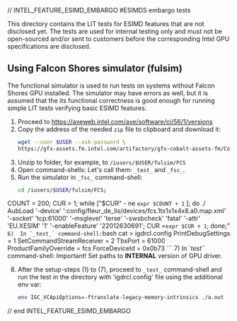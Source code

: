 // INTEL_FEATURE_ESIMD_EMBARGO
#ESIMDS embargo tests

This directory contains the LIT tests for ESIMD features that are not disclosed
yet. The tests are used for internal testing only and must not be open-sourced
and/or sent to customers before the corresponding Intel GPU specifications
are disclosed.

## Using Falcon Shores simulator (fulsim)

The functional simulator is used to run tests on systems without
Falcon Shores GPU installed. The simulator may have errors as well, but it is
assumed that the its functional correctness is good enough for running simple LIT
tests verifying basic ESIMD features.

1)	Proceed to  https://axeweb.intel.com/axe/software/ci/56/1/versions
2)	Copy the address of the needed `zip` file to clipboard and download it:
    ```bash
    wget --user $USER --ask-password \
    https://gfx-assets.fm.intel.com/artifactory/gfx-cobalt-assets-fm/Cobalt/Linux/FCS/78304/FCS-78304-Linux.zip
    ```
3)	Unzip to folder, for example, to `/iusers/$USER/fulsim/FCS`
4)	Open command-shells: Let's call them: `_test_` and `_fsc_`.
5)	Run the simulator in `_fsc_` command-shell:
    ```bash
    cd /iusers/$USER/fulsim/FCS;
COUNT = 200;
CUR = 1;
while
  ["$CUR" - ne `expr $COUNT + 1` ];
do
  ./ AubLoad '-device' ':config/fleur_de_lis/devices/fcs.1tx1x1x4x8.a0.map.xml' '-socket' 'tcp:61000' '-msglevel' 'terse' '-swsbcheck' 'fatal' '-attr' 'EU.XESIM' '1' '-enableFeature' '22012630691';
CUR =`expr $CUR + 1`;
done;"
    ```
6)	In `_test_` command-shell:
    ```bash
    cat > igdrcl.config
    PrintDebugSettings = 1
    SetCommandStreamReceiver = 2
    TbxPort = 61000
    ProductFamilyOverride = fcs
    ForceDeviceId = 0x0b73
    ```
7) In `_test_`` command-shell: Important! Set paths to **INTERNAL** version of GPU driver.


8) After the setup-steps (1) to (7), proceed to `_test_` command-shell and
run the test in the directory with 'igdrcl.config' file using the additional env var:
    ```bash
    env IGC_VCApiOptions=-ftranslate-legacy-memory-intrinsics ./a.out
    ```
// end INTEL_FEATURE_ESIMD_EMBARGO
